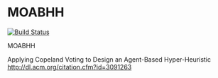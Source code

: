 # MOABHH

[![Build Status](https://travis-ci.org/vinixnan/MOABHH_AAMAS.svg?branch=master)](https://travis-ci.org/vinixnan/MOABHH_AAMAS)

MOABHH

Applying Copeland Voting to Design an Agent-Based Hyper-Heuristic
http://dl.acm.org/citation.cfm?id=3091263
